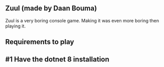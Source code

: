 ## Zuul (made by Daan Bouma)
Zuul is a very boring console game. Making it 
was even more boring then playing it.

## Requirements to play

#1 Have the dotnet 8 installation 
-- 
